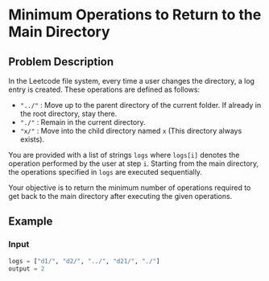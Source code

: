# Minimum Operations to Return to the Main Directory

## Problem Description

In the Leetcode file system, every time a user changes the directory, a log entry is created. These operations are defined as follows:

- `"../"` : Move up to the parent directory of the current folder. If already in the root directory, stay there.
- `"./"` : Remain in the current directory.
- `"x/"` : Move into the child directory named `x` (This directory always exists).

You are provided with a list of strings `logs` where `logs[i]` denotes the operation performed by the user at step `i`. Starting from the main directory, the operations specified in `logs` are executed sequentially.

Your objective is to return the minimum number of operations required to get back to the main directory after executing the given operations.

## Example

### Input
```python
logs = ["d1/", "d2/", "../", "d21/", "./"]
output = 2
```

